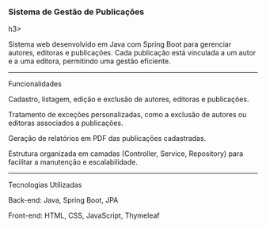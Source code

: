<h3>Sistema de Gestão de Publicações</h3>h3>

Sistema web desenvolvido em Java com Spring Boot para gerenciar autores, editoras e publicações. Cada publicação está vinculada a um autor e a uma editora, permitindo uma gestão eficiente.

---

Funcionalidades

Cadastro, listagem, edição e exclusão de autores, editoras e publicações.

Tratamento de exceções personalizadas, como a exclusão de autores ou editoras associados a publicações.

Geração de relatórios em PDF das publicações cadastradas.

Estrutura organizada em camadas (Controller, Service, Repository) para facilitar a manutenção e escalabilidade.

---

Tecnologias Utilizadas

Back-end: Java, Spring Boot, JPA

Front-end: HTML, CSS, JavaScript, Thymeleaf
